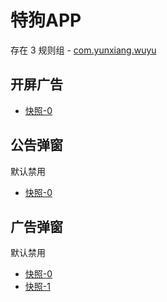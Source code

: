 # 特狗APP

存在 3 规则组 - [com.yunxiang.wuyu](/src/apps/com.yunxiang.wuyu.ts)

## 开屏广告

- [快照-0](https://i.gkd.li/import/13455619)

## 公告弹窗

默认禁用

- [快照-0](https://i.gkd.li/import/13455634)

## 广告弹窗

默认禁用

- [快照-0](https://i.gkd.li/import/13455628)
- [快照-1](https://i.gkd.li/import/13455629)
